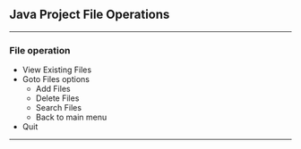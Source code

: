 ## Java Project File Operations

--- 

### File operation
 - View Existing Files
 - Goto Files options
   - Add Files
   - Delete Files
   - Search Files
   - Back to main menu
 - Quit

---
